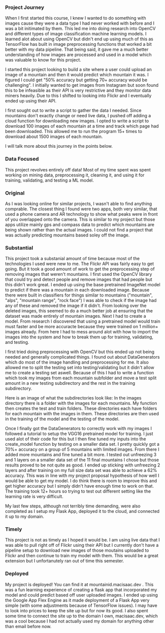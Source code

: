 ### Project Journey
When I first started this course, I knew I wanted to do something with images cause they were a data type I had never worked with before and I was a bit initimated by them. This led me into doing research into OpenCV and different types of image classification machine learning models. I learned alot about using OpenCV but didn't end up using much of this as TensorFlow has built in image preprocessing functions that worked a bit better with my data pipeline. That being said, it gave me a much better understanding of how images are processed and used in a model which was valuable to know for this project. 

I started this project looking to build a site where a user could upload an image of a mountain and then it would predict which mountain it was. I figured I could get "50% accuracy but getting 70+ accuracy would be challenging". I initially wanted to get images from Instagram but soon found this to be infeasible as their API is very restrictive and they monitor data miners heavily. Due to this I shifted to looking into Flickr and I eventually ended up using their API. 

I first sought out to write a script to gather the data I needed. Since mountains don't exactly change or need live data, I pushed off adding a cloud function for downloading new images. I opted to write a script to download 100 images of each mountain at a time and track which page had been downloaded. This allowed me to run the program 15+ times to download about 1500 images of each mountain. 

I will talk more about this journey in the points below. 

### Data Focused
This project revolves entirely off data! Most of my time spent was spent working on mining data, preprocessing it, cleaning it, and using it for training, validating, and testing a ML model. 

### Original
As I was looking online for similar projects, I wasn't able to find anything comprable. The closest thing I found were two apps, both very similar, that used a phone camera and AR technology to show what peaks were in front of you overlapped onto the camera. This is similar to my project but those apps utilize mainly gps and compass data to predict which mountains are being shown rather than the actual images. I could not find a project that was actually predicting mountains based soley off the image.

### Substantial
This project took a substanial amount of time because most of the technologies I used were new to me. The Flickr API was fairly easy to get going. But it took a good amount of work to get the preprocessing step of removing images that weren't mountains. I first used the OpenCV library that could try and detect people and remove images that had people but this didn't work great. I ended up using the base pretrained ImageNet model to predict if there was a mountain in each downloaded image. Because there were built in classifiers for things similar to mountains ("mountain", "alps", "mountain range", "rock face") I was able to check if the image had any of these and removed the image if it didn't. From looking over the deleted images, this seemed to do a much better job at ensuring that the dataset was made entirely of mountain images. Next I had to create a model. From research I discovered that using a pretrained model would train must faster and be more accuracte because they were trained on 1 million+ images already. From here I had to mess around alot with how to import the images into the system and how to break them up for training, validating, and testing. 

I first tried doing preprocessing with OpenCV but this ended up not being needed and generally complicated things. I found out about DataGenerators which do most of the image handling and preprocessing for me. It also allowed me to split the testing set into testing/validating but it didn't allow me to create a testing set aswell. Because of this I had to write a function which took my images from each mountain subfolder and move a test split amount in a new testing subdirectory and the rest in the training subdirectory.

Here is an image of what the subdirectories look like:
In the images directory there is a folder with the images for each mountains. My function then creates the test and train folders. These directories each have folders for each mountain with the images in them. These directories are then used in the training of the model and the testing of the model. 

Once I finally got the DataGenerators to correctly work with my images I followed a tutorial to setup the VGG16 pretrained model for training. I just used alot of their code for this but I then fine tuned my inputs into the create_model function by testing on a smaller data set. I pretty quickly got a 70%+ accuracy on a group of 5 mountains with limited images. From there I added more mountains and fine tuned a bit more. I tested out unfreezing 3 and 1 layers on a smaller data set of the 11 final mountains I chose but those results proved to be not quite as good. I ended up sticking with unfreezing 2 layers and after training on my full size data set was able to achieve a 62% accuracy. This was in line with my project proposal hypothesis of how well I would be able to get my model. I do think there is room to improve this and get higher accuracy but I simply didn't have enough time to work on that. The training took 12+ hours so trying to test out different setting like the learning rate is very difficult. 

My last few steps, although not terribly time demanding, were also completed as I setup my Flask App, deployed it to the cloud, and connected it up to my domain. 

### Timely
This project is not as timely as I hoped it would be. I am using live data that I was able to pull right off of Flickr using their API but I currently don't have a pipeline setup to download new images of those moutains uploaded to Flickr and then continue to train my model with them. This would be a great extension but I unfortanutely ran out of time this semester. 

### Deployed
My project is deployed! You can find it at mountainid.macisaac.dev . This was a fun learning experience of creating a flask app that incorporated my model and could predict based off user uploaded images. I ended up using the Google App Flex Engine as it made deployment of a Flask App very simple (with some adjustments because of TensorFlow issues). I may have to look into prices to keep the site up but for now its good. I also spent some time to connect the site up to the domain I own, macisaac.dev, which was a cool because I had not actually used my domain for anything other than email before now. 